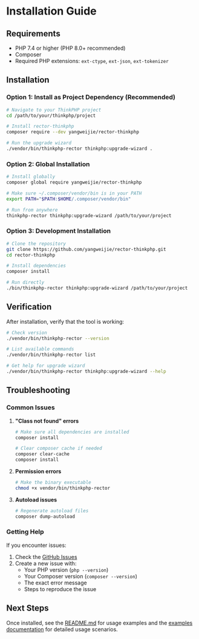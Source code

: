 # Installation Guide

## Requirements

- PHP 7.4 or higher (PHP 8.0+ recommended)
- Composer
- Required PHP extensions: `ext-ctype`, `ext-json`, `ext-tokenizer`

## Installation

### Option 1: Install as Project Dependency (Recommended)

```bash
# Navigate to your ThinkPHP project
cd /path/to/your/thinkphp/project

# Install rector-thinkphp
composer require --dev yangweijie/rector-thinkphp

# Run the upgrade wizard
./vendor/bin/thinkphp-rector thinkphp:upgrade-wizard .
```

### Option 2: Global Installation

```bash
# Install globally
composer global require yangweijie/rector-thinkphp

# Make sure ~/.composer/vendor/bin is in your PATH
export PATH="$PATH:$HOME/.composer/vendor/bin"

# Run from anywhere
thinkphp-rector thinkphp:upgrade-wizard /path/to/your/project
```

### Option 3: Development Installation

```bash
# Clone the repository
git clone https://github.com/yangweijie/rector-thinkphp.git
cd rector-thinkphp

# Install dependencies
composer install

# Run directly
./bin/thinkphp-rector thinkphp:upgrade-wizard /path/to/your/project
```

## Verification

After installation, verify that the tool is working:

```bash
# Check version
./vendor/bin/thinkphp-rector --version

# List available commands
./vendor/bin/thinkphp-rector list

# Get help for upgrade wizard
./vendor/bin/thinkphp-rector thinkphp:upgrade-wizard --help
```

## Troubleshooting

### Common Issues

1. **"Class not found" errors**
   ```bash
   # Make sure all dependencies are installed
   composer install
   
   # Clear composer cache if needed
   composer clear-cache
   composer install
   ```

2. **Permission errors**
   ```bash
   # Make the binary executable
   chmod +x vendor/bin/thinkphp-rector
   ```

3. **Autoload issues**
   ```bash
   # Regenerate autoload files
   composer dump-autoload
   ```

### Getting Help

If you encounter issues:

1. Check the [GitHub Issues](https://github.com/yangweijie/rector-thinkphp/issues)
2. Create a new issue with:
   - Your PHP version (`php --version`)
   - Your Composer version (`composer --version`)
   - The exact error message
   - Steps to reproduce the issue

## Next Steps

Once installed, see the [README.md](README.md) for usage examples and the [examples documentation](docs/examples.md) for detailed usage scenarios.
